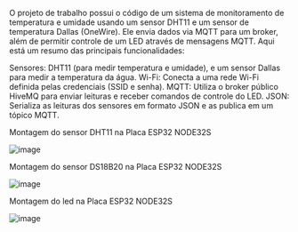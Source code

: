 O projeto de trabalho possui o código de um sistema de monitoramento de temperatura e umidade usando um sensor DHT11 e um sensor de temperatura Dallas (OneWire). Ele envia dados via MQTT para um broker, além de permitir controle de um LED através de mensagens MQTT. Aqui está um resumo das principais funcionalidades:

Sensores: DHT11 (para medir temperatura e umidade), e um sensor Dallas para medir a temperatura da água.
Wi-Fi: Conecta a uma rede Wi-Fi definida pelas credenciais (SSID e senha).
MQTT: Utiliza o broker público HiveMQ para enviar leituras e receber comandos de controle do LED.
JSON: Serializa as leituras dos sensores em formato JSON e as publica em um tópico MQTT.

Montagem do sensor DHT11 na Placa ESP32 NODE32S

![image](https://github.com/user-attachments/assets/43e63528-9bb8-4724-85b9-f71daad6a7c0)

Montagem do sensor DS18B20 na Placa ESP32 NODE32S

![image](https://github.com/user-attachments/assets/12690609-3dec-481c-a778-7e676bccac86)

Montagem do led na Placa ESP32 NODE32S

![image](https://github.com/user-attachments/assets/ec1a92b1-ed3f-4662-a77e-4286a953af25)

